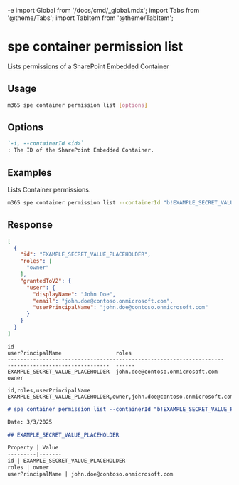 -e <!-- DISCLAIMER: All secrets, passwords, and sensitive values in this document are examples only and not real credentials. -->
import Global from '/docs/cmd/_global.mdx';
import Tabs from '@theme/Tabs';
import TabItem from '@theme/TabItem';

# spe container permission list

Lists permissions of a SharePoint Embedded Container

## Usage

```sh
m365 spe container permission list [options]
```

## Options

```md definition-list
`-i, --containerId <id>`
: The ID of the SharePoint Embedded Container.
```

<Global />

## Examples

Lists Container permissions.

```sh
m365 spe container permission list --containerId "b!EXAMPLE_SECRET_VALUE_PLACEHOLDER"
```

## Response

<Tabs>
  <TabItem value="JSON">

  ```json
  [
    {
      "id": "EXAMPLE_SECRET_VALUE_PLACEHOLDER",
      "roles": [
        "owner"
      ],
      "grantedToV2": {
        "user": {
          "displayName": "John Doe",
          "email": "john.doe@contoso.onmicrosoft.com",
          "userPrincipalName": "john.doe@contoso.onmicrosoft.com"
        }
      }
    }
  ]
  ```

  </TabItem>
  <TabItem value="Text">

  ```text
  id                                                                    userPrincipalName                 roles
  --------------------------------------------------------------------  --------------------------------  ------
  EXAMPLE_SECRET_VALUE_PLACEHOLDER  john.doe@contoso.onmicrosoft.com  owner
  ```

  </TabItem>
  <TabItem value="CSV">

  ```csv
  id,roles,userPrincipalName
  EXAMPLE_SECRET_VALUE_PLACEHOLDER,owner,john.doe@contoso.onmicrosoft.com
  ```

  </TabItem>
  <TabItem value="Markdown">

  ```md
  # spe container permission list --containerId "b!EXAMPLE_SECRET_VALUE_PLACEHOLDER"

  Date: 3/3/2025

  ## EXAMPLE_SECRET_VALUE_PLACEHOLDER

  Property | Value
  ---------|-------
  id | EXAMPLE_SECRET_VALUE_PLACEHOLDER
  roles | owner
  userPrincipalName | john.doe@contoso.onmicrosoft.com
  ```

  </TabItem>
</Tabs>
